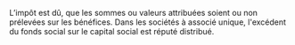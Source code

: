 L’impôt  est  dû,  que  les  sommes  ou  valeurs  attribuées  soient  ou  non prélevées sur les bénéfices.
Dans les sociétés à associé unique, l'excédent du fonds social sur le capital social est réputé distribué.